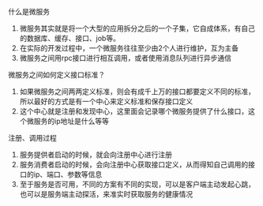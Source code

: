 什么是微服务
1. 微服务其实就是将一个大型的应用拆分之后的一个子集，它自成体系，有自己的数据库、缓存、接口、job等。
2. 在实际的开发过程中，一个微服务往往至少由2个人进行维护，互为主备
3. 微服务之间用rpc接口进行相互调用，或者使用消息队列进行异步通信

微服务之间如何定义接口标准？
1. 如果微服务之间两两定义标准，则会有成千上万的接口都要定义不同的标准，所以最好的方式是有一个中心来定义标准和保存接口定义
2. 这个中心就是注册和发现中心，这里面会记录哪个微服务提供了什么接口，这个微服务的ip地址是什么等等

注册、调用过程
1. 服务提供者启动的时候，就会向注册中心进行注册
2. 服务消费者启动的时候，会向注册中心获取接口定义，从而得知自己调用的接口的ip、端口、参数等信息
3. 至于服务是否可用，不同的方案有不同的实现，可以是客户端主动发起心跳，也可以是服务端主动探活，来准实时获取服务的健康情况